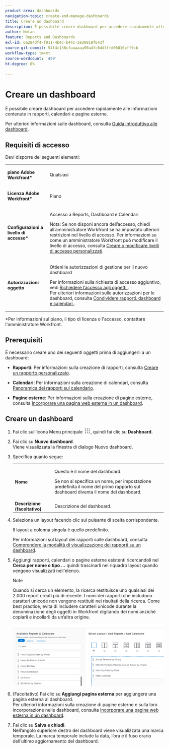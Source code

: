 ```yaml
---
product-area: dashboards
navigation-topic: create-and-manage-dashboards
title: Creare un dashboard
description: È possibile creare dashboard per accedere rapidamente alle informazioni contenute in rapporti, calendari e pagine esterne.
author: Nolan
feature: Reports and Dashboards
exl-id: 6a284df4-f011-4b4c-b44c-2e20918f643f
source-git-commit: 54f4c136cfaaaaaa90a4fc64d3ffd06816cff9cb
workflow-type: tm+mt
source-wordcount: '459'
ht-degree: 0%

---
```


# Creare un dashboard

È possibile creare dashboard per accedere rapidamente alle informazioni contenute in rapporti, calendari e pagine esterne.

Per ulteriori informazioni sulle dashboard, consulta [Guida introduttiva alle dashboard](../../../reports-and-dashboards/dashboards/understanding-dashboards/get-started-dashboards.md).

## Requisiti di accesso

Devi disporre dei seguenti elementi:

<table style="table-layout:auto">
 <col> 
 </col> 
 <col> 
 </col> 
 <tbody> 
  <tr> 
   <td> <p><strong>piano Adobe Workfront*</strong></p> </td> 
   <td>Qualsiasi</td> 
  </tr> 
  <tr> 
   <td> <p><strong>Licenza Adobe Workfront*</strong></p> </td> 
   <td> <p>Piano </p> </td> 
  </tr> 
  <tr> 
   <td><strong>Configurazioni a livello di accesso*</strong> </td> 
   <td> <p>Accesso a Reports, Dashboard e Calendari</p> <p>Nota: Se non disponi ancora dell’accesso, chiedi all’amministratore Workfront se ha impostato ulteriori restrizioni nel livello di accesso. Per informazioni su come un amministratore Workfront può modificare il livello di accesso, consulta <a href="../../../administration-and-setup/add-users/configure-and-grant-access/create-modify-access-levels.md" class="MCXref xref">Creare o modificare livelli di accesso personalizzati</a>.</p> </td> 
  </tr> 
  <tr> 
   <td> <p><strong>Autorizzazioni oggetto</strong> </p> </td> 
   <td> <p>Ottieni le autorizzazioni di gestione per il nuovo dashboard</p> <p>Per informazioni sulla richiesta di accesso aggiuntivo, vedi <a href="../../../workfront-basics/grant-and-request-access-to-objects/request-access.md" class="MCXref xref">Richiedere l’accesso agli oggetti </a>.<br>Per ulteriori informazioni sulle autorizzazioni per le dashboard, consulta <a href="../../../workfront-basics/grant-and-request-access-to-objects/permissions-reports-dashboards-calendars.md" class="MCXref xref">Condividere rapporti, dashboard e calendari </a>.</p> </td> 
  </tr> 
 </tbody> 
</table>

&#42;Per informazioni sul piano, il tipo di licenza o l&#39;accesso, contattare l&#39;amministratore Workfront.

## Prerequisiti

È necessario creare uno dei seguenti oggetti prima di aggiungerli a un dashboard:

* **Rapporti**: Per informazioni sulla creazione di rapporti, consulta [Creare un rapporto personalizzato](../../../reports-and-dashboards/reports/creating-and-managing-reports/create-custom-report.md).

* **Calendari**: Per informazioni sulla creazione di calendari, consulta [Panoramica dei rapporti sul calendario](../../../reports-and-dashboards/reports/calendars/calendar-reports-overview.md).

* **Pagine esterne**: Per informazioni sulla creazione di pagine esterne, consulta [Incorporare una pagina web esterna in un dashboard](../../../reports-and-dashboards/dashboards/creating-and-managing-dashboards/embed-external-web-page-dashboard.md).

## Creare un dashboard

1. Fai clic sull’icona Menu principale ![](assets/main-menu-icon.png), quindi fai clic su **Dashboard.**
1. Fai clic su **Nuovo dashboard**.\
   Viene visualizzata la finestra di dialogo Nuovo dashboard.

1. Specifica quanto segue:

   <table style="table-layout:auto">
    <col>
    <col>
    <tbody>
     <tr>
      <td role="rowheader"><strong>Nome</strong></td>
      <td><p>Questo è il nome del dashboard.</p><p>Se non si specifica un nome, per impostazione predefinita il nome del primo rapporto sul dashboard diventa il nome del dashboard.</p></td>
     </tr>
     <tr>
      <td role="rowheader"><strong>Descrizione (facoltativo)</strong></td>
      <td>Descrizione del dashboard.</td>
     </tr>
    </tbody>
   </table>

1. Seleziona un layout facendo clic sul pulsante di scelta corrispondente.

   Il layout a colonna singola è quello predefinito.

   Per informazioni sul layout dei rapporti sulle dashboard, consulta [Comprendere la modalità di visualizzazione dei rapporti su un dashboard](../../../reports-and-dashboards/dashboards/understanding-dashboards/understand-how-reports-display-dashboard.md).

   <!--
   <MadCap:conditionalText data-mc-conditions="QuicksilverOrClassic.Draft mode">
   (NOTE: Consider adding the information from this article here, at some point, instead of linking to it.)
   </MadCap:conditionalText>
   -->

1. Aggiungi rapporti, calendari o pagine esterne esistenti ricercandoli nel **Cerca per nome o tipo ...** quindi trascinarli nel riquadro layout quando vengono visualizzati nell&#39;elenco.

   >[!NOTE]
   >
   >Quando si cerca un elemento, la ricerca restituisce uno qualsiasi dei 2.000 report creati più di recente. I nomi dei rapporti che includono caratteri unicode non vengono restituiti nei risultati della ricerca. Come best practice, evita di includere caratteri unicode durante la denominazione degli oggetti in Workfront digitando dei nomi anziché copiarli e incollarli da un’altra origine.

   ![Cercare rapporti](assets/qs-new-dashboard-ui-0722.png)

1. (Facoltativo) Fai clic su **Aggiungi pagina esterna** per aggiungere una pagina esterna al dashboard.\
   Per ulteriori informazioni sulla creazione di pagine esterne e sulla loro incorporazione nelle dashboard, consulta [Incorporare una pagina web esterna in un dashboard](../../../reports-and-dashboards/dashboards/creating-and-managing-dashboards/embed-external-web-page-dashboard.md).

1. Fai clic su **Salva e chiudi**.\
   Nell’angolo superiore destro del dashboard viene visualizzata una marca temporale. La marca temporale include la data, l’ora e il fuso orario dell’ultimo aggiornamento del dashboard.
